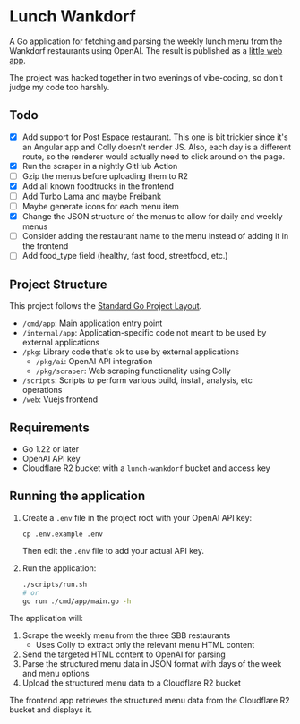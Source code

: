 # Lunch Wankdorf

A Go application for fetching and parsing the weekly lunch menu from the Wankdorf restaurants using OpenAI.
The result is published as a [little web app](https://chlab.github.io/lunch-wankdorf/).

The project was hacked together in two evenings of vibe-coding, so don't judge my code too harshly.

## Todo

- [x] Add support for Post Espace restaurant. This one is bit trickier since it's an Angular app and Colly doesn't render JS. Also, each day is a different route, so the renderer would actually need to click around on the page.
- [x] Run the scraper in a nightly GitHub Action
- [ ] Gzip the menus before uploading them to R2
- [x] Add all known foodtrucks in the frontend
- [ ] Add Turbo Lama and maybe Freibank
- [ ] Maybe generate icons for each menu item
- [x] Change the JSON structure of the menus to allow for daily and weekly menus
- [ ] Consider adding the restaurant name to the menu instead of adding it in the frontend
- [ ] Add food_type field (healthy, fast food, streetfood, etc.)

## Project Structure

This project follows the [Standard Go Project Layout](https://github.com/golang-standards/project-layout).

- `/cmd/app`: Main application entry point
- `/internal/app`: Application-specific code not meant to be used by external applications
- `/pkg`: Library code that's ok to use by external applications
  - `/pkg/ai`: OpenAI API integration
  - `/pkg/scraper`: Web scraping functionality using Colly
- `/scripts`: Scripts to perform various build, install, analysis, etc operations
- `/web`: Vuejs frontend

## Requirements

- Go 1.22 or later
- OpenAI API key
- Cloudflare R2 bucket with a `lunch-wankdorf` bucket and access key

## Running the application

1. Create a `.env` file in the project root with your OpenAI API key:
   ```
   cp .env.example .env
   ```
   Then edit the `.env` file to add your actual API key.

2. Run the application:
   ```bash
   ./scripts/run.sh
   # or
   go run ./cmd/app/main.go -h
   ```

The application will:
1. Scrape the weekly menu from the three SBB restaurants
   - Uses Colly to extract only the relevant menu HTML content
2. Send the targeted HTML content to OpenAI for parsing
3. Parse the structured menu data in JSON format with days of the week and menu options
4. Upload the structured menu data to a Cloudflare R2 bucket

The frontend app retrieves the structured menu data from the Cloudflare R2 bucket and displays it.
